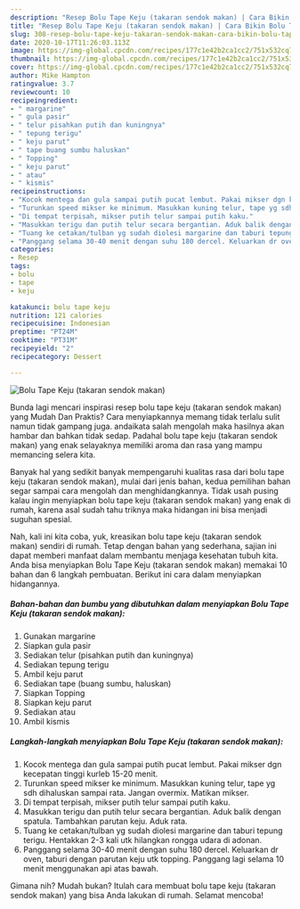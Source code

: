 ```yaml
---
description: "Resep Bolu Tape Keju (takaran sendok makan) | Cara Bikin Bolu Tape Keju (takaran sendok makan) Yang Enak dan Simpel"
title: "Resep Bolu Tape Keju (takaran sendok makan) | Cara Bikin Bolu Tape Keju (takaran sendok makan) Yang Enak dan Simpel"
slug: 308-resep-bolu-tape-keju-takaran-sendok-makan-cara-bikin-bolu-tape-keju-takaran-sendok-makan-yang-enak-dan-simpel
date: 2020-10-17T11:26:03.113Z
image: https://img-global.cpcdn.com/recipes/177c1e42b2ca1cc2/751x532cq70/bolu-tape-keju-takaran-sendok-makan-foto-resep-utama.jpg
thumbnail: https://img-global.cpcdn.com/recipes/177c1e42b2ca1cc2/751x532cq70/bolu-tape-keju-takaran-sendok-makan-foto-resep-utama.jpg
cover: https://img-global.cpcdn.com/recipes/177c1e42b2ca1cc2/751x532cq70/bolu-tape-keju-takaran-sendok-makan-foto-resep-utama.jpg
author: Mike Hampton
ratingvalue: 3.7
reviewcount: 10
recipeingredient:
- " margarine"
- " gula pasir"
- " telur pisahkan putih dan kuningnya"
- " tepung terigu"
- " keju parut"
- " tape buang sumbu haluskan"
- " Topping"
- " keju parut"
- " atau"
- " kismis"
recipeinstructions:
- "Kocok mentega dan gula sampai putih pucat lembut. Pakai mikser dgn kecepatan tinggi kurleb 15-20 menit."
- "Turunkan speed mikser ke minimum. Masukkan kuning telur, tape yg sdh dihaluskan sampai rata. Jangan overmix. Matikan mikser."
- "Di tempat terpisah, mikser putih telur sampai putih kaku."
- "Masukkan terigu dan putih telur secara bergantian. Aduk balik dengan spatula. Tambahkan parutan keju. Aduk rata."
- "Tuang ke cetakan/tulban yg sudah diolesi margarine dan taburi tepung terigu. Hentakkan 2-3 kali utk hilangkan rongga udara di adonan."
- "Panggang selama 30-40 menit dengan suhu 180 dercel. Keluarkan dr oven, taburi dengan parutan keju utk topping. Panggang lagi selama 10 menit menggunakan api atas bawah."
categories:
- Resep
tags:
- bolu
- tape
- keju

katakunci: bolu tape keju 
nutrition: 121 calories
recipecuisine: Indonesian
preptime: "PT24M"
cooktime: "PT31M"
recipeyield: "2"
recipecategory: Dessert

---
```



![Bolu Tape Keju (takaran sendok makan)](https://img-global.cpcdn.com/recipes/177c1e42b2ca1cc2/751x532cq70/bolu-tape-keju-takaran-sendok-makan-foto-resep-utama.jpg)

Bunda lagi mencari inspirasi resep bolu tape keju (takaran sendok makan) yang Mudah Dan Praktis? Cara menyiapkannya memang tidak terlalu sulit namun tidak gampang juga. andaikata salah mengolah maka hasilnya akan hambar dan bahkan tidak sedap. Padahal bolu tape keju (takaran sendok makan) yang enak selayaknya memiliki aroma dan rasa yang mampu memancing selera kita.



Banyak hal yang sedikit banyak mempengaruhi kualitas rasa dari bolu tape keju (takaran sendok makan), mulai dari jenis bahan, kedua pemilihan bahan segar sampai cara mengolah dan menghidangkannya. Tidak usah pusing kalau ingin menyiapkan bolu tape keju (takaran sendok makan) yang enak di rumah, karena asal sudah tahu triknya maka hidangan ini bisa menjadi suguhan spesial.


Nah, kali ini kita coba, yuk, kreasikan bolu tape keju (takaran sendok makan) sendiri di rumah. Tetap dengan bahan yang sederhana, sajian ini dapat memberi manfaat dalam membantu menjaga kesehatan tubuh kita. Anda bisa menyiapkan Bolu Tape Keju (takaran sendok makan) memakai 10 bahan dan 6 langkah pembuatan. Berikut ini cara dalam menyiapkan hidangannya.

<!--inarticleads1-->

##### Bahan-bahan dan bumbu yang dibutuhkan dalam menyiapkan Bolu Tape Keju (takaran sendok makan):

1. Gunakan  margarine
1. Siapkan  gula pasir
1. Sediakan  telur (pisahkan putih dan kuningnya)
1. Sediakan  tepung terigu
1. Ambil  keju parut
1. Sediakan  tape (buang sumbu, haluskan)
1. Siapkan  Topping
1. Siapkan  keju parut
1. Sediakan  atau
1. Ambil  kismis




<!--inarticleads2-->

##### Langkah-langkah menyiapkan Bolu Tape Keju (takaran sendok makan):

1. Kocok mentega dan gula sampai putih pucat lembut. Pakai mikser dgn kecepatan tinggi kurleb 15-20 menit.
1. Turunkan speed mikser ke minimum. Masukkan kuning telur, tape yg sdh dihaluskan sampai rata. Jangan overmix. Matikan mikser.
1. Di tempat terpisah, mikser putih telur sampai putih kaku.
1. Masukkan terigu dan putih telur secara bergantian. Aduk balik dengan spatula. Tambahkan parutan keju. Aduk rata.
1. Tuang ke cetakan/tulban yg sudah diolesi margarine dan taburi tepung terigu. Hentakkan 2-3 kali utk hilangkan rongga udara di adonan.
1. Panggang selama 30-40 menit dengan suhu 180 dercel. Keluarkan dr oven, taburi dengan parutan keju utk topping. Panggang lagi selama 10 menit menggunakan api atas bawah.




Gimana nih? Mudah bukan? Itulah cara membuat bolu tape keju (takaran sendok makan) yang bisa Anda lakukan di rumah. Selamat mencoba!
